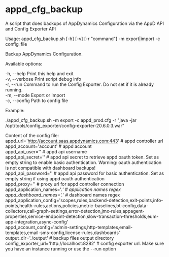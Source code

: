 # appd_cfg_backup
A script that does backups of AppDynamics Configuration via the AppD API and Config Exporter API

Usage: appd_cfg_backup.sh [-h] [-v] [-r "command"] -m export|import -c config_file

Backup AppDynamics Configuration.

Available options:

-h, --help        Print this help and exit<br>
-v, --verbose     Print script debug info<br>
-r, --run         Command to run the Config Exporter. Do not set if it is already running.<br>
-m, --mode        Export or Import<br>
-c, --config      Path to config file<br>

Example:

./appd_cfg_backup.sh -m export -c appd_prod.cfg -r "java -jar /opt/tools/config_exporter/config-exporter-20.6.0.3.war"<br>

Content of the config file:<br>
appd_url='http://account.saas.appdynamics.com:443' # appd controller url<br>
appd_account='account' # appd account<br>
appd_api_user='' # appd api username<br>
appd_api_secret='' # appd api secret to retrieve appd oauth token. Set as empty string to enable basic authentication. Warning: oauth authentication is not compatible with dashboard backups!<br>
appd_api_password='' # appd api password for basic authentication. Set as empty string if using appd oauth authentication<br>
appd_proxy='' # proxy url for appd controller connection<br>
appd_application_names='.*' # application names regex<br>
appd_dashboard_names='.*' # dashboard names regex<br>
appd_application_config='scopes,rules,backend-detection,exit-points,info-points,health-rules,actions,policies,metric-baselines,bt-config,data-collectors,call-graph-settings,error-detection,jmx-rules,appagent-properties,service-endpoint-detection,slow-transaction-thresholds,eum-app-integration,async-config'<br>
appd_account_config='admin-settings,http-templates,email-templates,email-sms-config,license-rules,dashboards'<br>
output_dir='./output' # backup files output directory<br>
config_exporter_url='http://localhost:8282' # config exporter url. Make sure you have an instance running or use the --run option<br>
